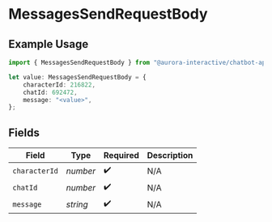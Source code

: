 # MessagesSendRequestBody

## Example Usage

```typescript
import { MessagesSendRequestBody } from "@aurora-interactive/chatbot-api-sdk/models/operations";

let value: MessagesSendRequestBody = {
    characterId: 216822,
    chatId: 692472,
    message: "<value>",
};
```

## Fields

| Field              | Type               | Required           | Description        |
| ------------------ | ------------------ | ------------------ | ------------------ |
| `characterId`      | *number*           | :heavy_check_mark: | N/A                |
| `chatId`           | *number*           | :heavy_check_mark: | N/A                |
| `message`          | *string*           | :heavy_check_mark: | N/A                |